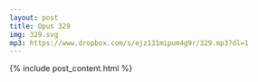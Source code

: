 ```yaml
---
layout: post
title: Opus 329
img: 329.svg
mp3: https://www.dropbox.com/s/ejz131mipum4g9r/329.mp3?dl=1
---
```


{% include post_content.html %}

